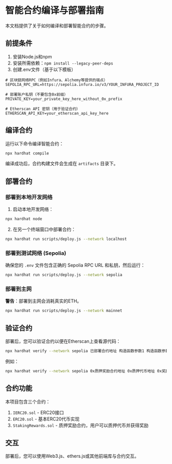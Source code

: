 # 智能合约编译与部署指南

本文档提供了关于如何编译和部署智能合约的步骤。

## 前提条件

1. 安装Node.js和npm
2. 安装所需依赖：`npm install --legacy-peer-deps`
3. 创建.env文件（基于以下模板）

```
# 区块链网络RPC（例如Infura、Alchemy等提供的端点）
SEPOLIA_RPC_URL=https://sepolia.infura.io/v3/YOUR_INFURA_PROJECT_ID

# 部署账户私钥（不要包含0x前缀）
PRIVATE_KEY=your_private_key_here_without_0x_prefix

# Etherscan API 密钥（用于验证合约）
ETHERSCAN_API_KEY=your_etherscan_api_key_here
```

## 编译合约

运行以下命令编译智能合约：

```bash
npx hardhat compile
```

编译成功后，合约构建文件会生成在 `artifacts` 目录下。

## 部署合约

### 部署到本地开发网络

1. 启动本地开发网络：

```bash
npx hardhat node
```

2. 在另一个终端窗口中部署合约：

```bash
npx hardhat run scripts/deploy.js --network localhost
```

### 部署到测试网络 (Sepolia)

确保您的 `.env` 文件包含正确的 Sepolia RPC URL 和私钥，然后运行：

```bash
npx hardhat run scripts/deploy.js --network sepolia
```

### 部署到主网

**警告**：部署到主网会消耗真实的ETH。

```bash
npx hardhat run scripts/deploy.js --network mainnet
```

## 验证合约

部署后，您可以验证合约以便在Etherscan上查看源代码：

```bash
npx hardhat verify --network sepolia 已部署合约地址 构造函数参数1 构造函数参数2
```

例如：

```bash
npx hardhat verify --network sepolia 0x质押奖励合约地址 0x质押代币地址 0x奖励代币地址
```

## 合约功能

本项目包含三个合约：

1. `IERC20.sol` - ERC20接口
2. `ERC20.sol` - 基本ERC20代币实现
3. `StakingRewards.sol` - 质押奖励合约，用户可以质押代币并获得奖励

## 交互

部署后，您可以使用Web3.js、ethers.js或其他前端库与合约交互。 